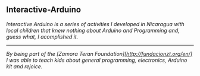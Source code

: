 ## Interactive-Arduino

_Interactive Arduino is a series of activities I developed in Nicaragua with local children that knew nothing about Arduino and Programming and, guess what, I acomplished it._
***
_By being part of the [Zamora Teran Foundation][http://fundacionzt.org/en/] I was able to teach kids 
about general programming, electronics, Arduino kit and rejoice._

